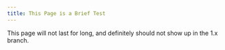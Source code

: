 ```yaml
---
title: This Page is a Brief Test
---
```


This page will not last for long, and definitely should not show up in the 1.x branch.

